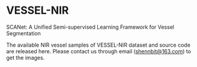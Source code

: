 # VESSEL-NIR
SCANet: A Unified Semi-supervised Learning Framework for Vessel Segmentation

The available NIR vessel samples of VESSEL-NIR dataset and source code are released here. Please contact us through email (shennbit@163.com) to get the images.
